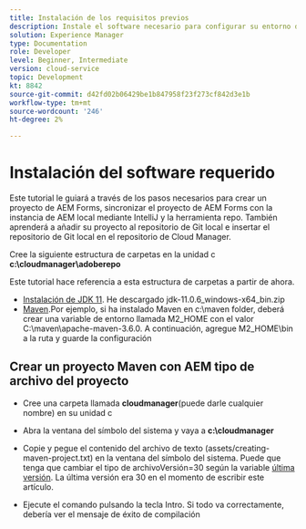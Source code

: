 ```yaml
---
title: Instalación de los requisitos previos
description: Instale el software necesario para configurar su entorno de desarrollo
solution: Experience Manager
type: Documentation
role: Developer
level: Beginner, Intermediate
version: cloud-service
topic: Development
kt: 8842
source-git-commit: d42fd02b06429be1b847958f23f273cf842d3e1b
workflow-type: tm+mt
source-wordcount: '246'
ht-degree: 2%

---
```



# Instalación del software requerido

Este tutorial le guiará a través de los pasos necesarios para crear un proyecto de AEM Forms, sincronizar el proyecto de AEM Forms con la instancia de AEM local mediante IntelliJ y la herramienta repo. También aprenderá a añadir su proyecto al repositorio de Git local e insertar el repositorio de Git local en el repositorio de Cloud Manager.

Cree la siguiente estructura de carpetas en la unidad c
**c:\cloudmanager\adoberepo**

Este tutorial hace referencia a esta estructura de carpetas a partir de ahora.

* [Instalación de JDK 11](https://www.oracle.com/java/technologies/downloads/#java11-windows). He descargado jdk-11.0.6_windows-x64_bin.zip
* [Maven](https://maven.apache.org/guides/getting-started/windows-prerequisites.html).Por ejemplo, si ha instalado Maven en c:\maven folder, deberá crear una variable de entorno llamada M2_HOME con el valor C:\maven\apache-maven-3.6.0. A continuación, agregue M2_HOME\bin a la ruta y guarde la configuración

## Crear un proyecto Maven con AEM tipo de archivo del proyecto

* Cree una carpeta llamada **cloudmanager**(puede darle cualquier nombre) en su unidad c
* Abra la ventana del símbolo del sistema y vaya a **c:\cloudmanager**
* Copie y pegue el contenido del archivo de texto (assets/creating-maven-project.txt) en la ventana del símbolo del sistema. Puede que tenga que cambiar el tipo de archivoVersión=30 según la variable [última versión](https://github.com/adobe/aem-project-archetype/releases). La última versión era 30 en el momento de escribir este artículo.

* Ejecute el comando pulsando la tecla Intro.  Si todo va correctamente, debería ver el mensaje de éxito de compilación




